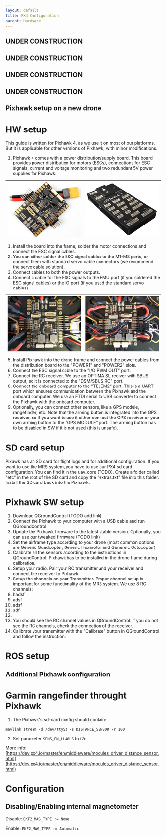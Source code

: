 ```yaml
---
layout: default
title: PX4 Configuration
parent: Hardware
---
```


## UNDER CONSTRUCTION
## UNDER CONSTRUCTION
## UNDER CONSTRUCTION
## UNDER CONSTRUCTION

## Pixhawk setup on a new drone

# HW setup
This guide is written for Pixhawk 4, as we use it on most of our platforms. But it is applicable for other versions of Pixhawk, with minor modifications.

1. Pixhawk 4 comes with a power distribution/supply board. This board provides power distribution for motors (ESCs), connections for ESC signals, current and voltage monitoring and two redundant 5V power supplies for Pixhawk.

| ![](fig/power_board.jpg "title-1") | ![](fig/pixhawk4.jpg "title-1") |
| -                                  | -                               |

1. Install the board into the frame, solder the motor connections and connect the ESC signal cables.
2. You can either solder the ESC signal cables to the M1-M8 ports, or connect them with standard servo cable connectors (we recommend the servo cable solution).
3. Connect cables to both the power outputs.
4. Connect a cable for the ESC signals to the FMU port (if you soldered the ESC signal cables) or the IO port (if you used the standard servo cables).

| ![](fig/PB_no_cables.jpg "title-1") | ![](fig/PB_with_cables.jpg "title-1") |
| -                                   | -                                     |

5. Install Pixhawk into the drone frame and connect the power cables from the distribution board to the "POWER1" and "POWER2" slots.
6. Connect the ESC signal cable to the "I/O PWM OUT" port.
7. Connect the RC receiver. We use an OPTIMA SL reciver with SBUS output, so it is connected to the "DSM/SBUS RC" port.
8. Connect the onboard computer to the "TELEM2" port. This is a UART port which ensures communication between the Pixhawk and the onboard computer. We use an FTDI serial to USB converter to connect the Pixhawk with the onboard computer.
9. Optionally, you can connect other sensors, like a GPS module, rangefinder, etc. Note that the arming button is integrated into the GPS receiver, so if you want to use it either connect the GPS receiver or your own arming button to the "GPS MODULE" port. The arming button has to be disabled in SW if it is not used (this is unsafe).

# SD card setup
Pixawk has an SD card for flight logs and for additional configuration.
If you want to use the MRS system, you have to use our PX4 sd card configuration. You can find it in the uav_core (TODO).
Create a folder called "etc" in the root of the SD card and copy the "extras.txt" file into this folder.
Install the SD card back into the Pixhawk.

# Pixhawk SW setup
1. Download QGroundControl (TODO add link)
2. Connect the Pixhawk to your computer with a USB cable and run QGroundControl
3. Update the Pixhawk firmware to the latest stable version. Optionally, you can use our tweaked firmware (TODO link)
4. Set the airframe type according to your drone (most common options are Generic Quadcopter, Generic Hexarotor and Genereic Octocopter)
5. Calibrate all the sensors according to the instructions in QGroundControl. Pixhawk has to be installed in the drone frame during calibration.
6. Setup your radio. Pair your RC transmitter and your receiver and connect the receiver to Pixhawk.
7. Setup the channels on your Transmitter. Proper channel setup is important for some functionality of the MRS system. We use 8 RC channels:
  1. hadsf
  2. adsf
  3. adsf
  4. adf
  5.
8. You should see the RC channel values in QGroundControl. If you do not see the RC channels, check the connection of the receiver.
9. Calibrate your transmitter with the "Calibrate" button in QGroundControl and follow the instruction.

# ROS setup

## Additional Pixhawk configuration

# Garmin rangefinder throught Pixhawk

1. The Pixhawk's sd-card config should contain:
```
mavlink stream -d /dev/ttyS2 -s DISTANCE_SENSOR -r 100
```
2. Set parameter `SENS_EN_LL40LS` to i2c

More info: [https://dev.px4.io/master/en/middleware/modules_driver_distance_sensor.html](https://dev.px4.io/master/en/middleware/modules_driver_distance_sensor.html)

# Configuration

## Disabling/Enabling internal magnetometer

Disable: `EKF2_MAG_TYPE := None`

Enable: `EKF2_MAG_TYPE := Automatic`
